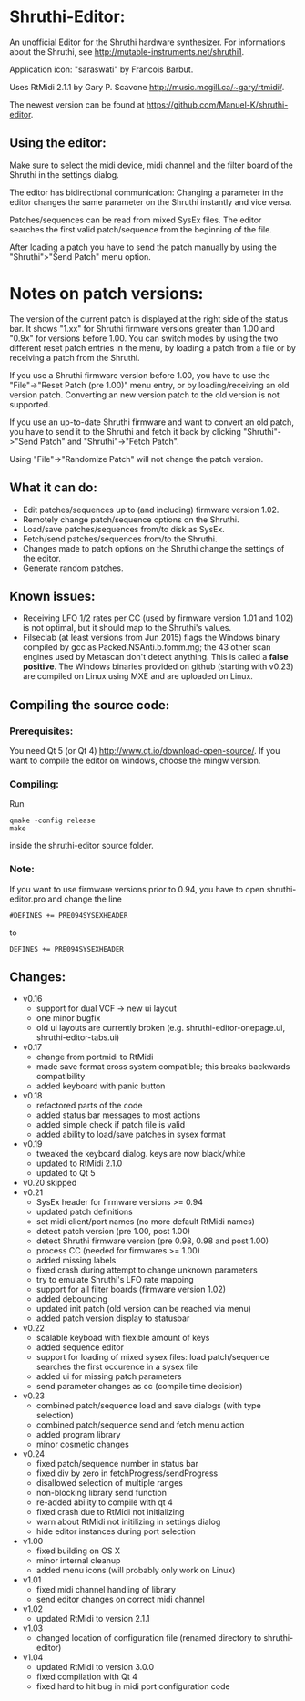 # Shruthi-Editor:

An unofficial Editor for the Shruthi hardware synthesizer. For informations
about the Shruthi, see <http://mutable-instruments.net/shruthi1>.

Application icon: "saraswati" by Francois Barbut.

Uses RtMidi 2.1.1 by Gary P. Scavone <http://music.mcgill.ca/~gary/rtmidi/>.

The newest version can be found at <https://github.com/Manuel-K/shruthi-editor>.


## Using the editor:
Make sure to select the midi device, midi channel and the filter board of the 
Shruthi in the settings dialog.

The editor has bidirectional communication: Changing a parameter in the editor 
changes the same parameter on the Shruthi instantly and vice versa.

Patches/sequences can be read from mixed SysEx files. The editor searches the 
first valid patch/sequence from the beginning of the file.

After loading a patch you have to send the patch manually by using the
"Shruthi">"Send Patch" menu option.

# Notes on patch versions:
The version of the current patch is displayed at the right side of the status 
bar. It shows "1.xx" for Shruthi firmware versions greater than 1.00 and "0.9x"
for versions before 1.00. You can switch modes by using the two different reset
patch entries in the menu, by loading a patch from a file or by receiving a 
patch from the Shruthi.

If you use a Shruthi firmware version before 1.00, you have to use the 
"File"->"Reset Patch (pre 1.00)" menu entry, or by loading/receiving an old 
version patch. Converting an new version patch to the old version is not 
supported. 

If you use an up-to-date Shruthi firmware and want to convert an old patch,
you have to send it to the Shruthi and fetch it back by clicking 
"Shruthi"->"Send Patch" and "Shruthi"->"Fetch Patch".

Using "File"->"Randomize Patch" will not change the patch version.



## What it can do:
 * Edit patches/sequences up to (and including) firmware version 1.02.
 * Remotely change patch/sequence options on the Shruthi.
 * Load/save patches/sequences from/to disk as SysEx.
 * Fetch/send patches/sequences from/to the Shruthi.
 * Changes made to patch options on the Shruthi change the settings of the
   editor.
 * Generate random patches.

## Known issues:
 * Receiving LFO 1/2 rates per CC (used by firmware version 1.01 and 1.02) is
   not optimal, but it should map to the Shruthi's values.
 * Filseclab (at least versions from Jun 2015) flags the Windows binary compiled 
   by gcc as Packed.NSAnti.b.fomm.mg; the 43 other scan engines used by Metascan 
   don't detect anything. This is called a **false positive**. The Windows 
   binaries provided on github (starting with v0.23) are compiled on Linux using 
   MXE and are uploaded on Linux.

## Compiling the source code:

### Prerequisites:
You need Qt 5 (or Qt 4) <http://www.qt.io/download-open-source/>.
If you want to compile the editor on windows, choose the mingw version.


### Compiling:
Run 

    qmake -config release
    make

inside the shruthi-editor source folder.


### Note:
If you want to use firmware versions prior to 0.94, you have to open
shruthi-editor.pro and change the line

    #DEFINES += PRE094SYSEXHEADER

to

    DEFINES += PRE094SYSEXHEADER
 


## Changes:
* v0.16
  * support for dual VCF -> new ui layout
  * one minor bugfix
  * old ui layouts are currently broken (e.g. shruthi-editor-onepage.ui,
    shruthi-editor-tabs.ui)
* v0.17
  * change from portmidi to RtMidi
  * made save format cross system compatible; this breaks backwards
   compatibility
  * added keyboard with panic button
* v0.18
  * refactored parts of the code
  * added status bar messages to most actions
  * added simple check if patch file is valid
  * added ability to load/save patches in sysex format 
* v0.19
  * tweaked the keyboard dialog. keys are now black/white
  * updated to RtMidi 2.1.0
  * updated to Qt 5
* v0.20 skipped
* v0.21
  * SysEx header for firmware versions >= 0.94
  * updated patch definitions
  * set midi client/port names (no more default RtMidi names)
  * detect patch version (pre 1.00, post 1.00)
  * detect Shruthi firmware version (pre 0.98, 0.98 and post 1.00)
  * process CC (needed for firmwares >= 1.00)
  * added missing labels
  * fixed crash during attempt to change unknown parameters
  * try to emulate Shruthi's LFO rate mapping
  * support for all filter boards (firmware version 1.02)
  * added debouncing
  * updated init patch (old version can be reached via menu)
  * added patch version display to statusbar
* v0.22
  * scalable keyboad with flexible amount of keys
  * added sequence editor
  * support for loading of mixed sysex files: load patch/sequence searches 
    the first occurence in a sysex file
  * added ui for missing patch parameters
  * send parameter changes as cc (compile time decision)
* v0.23
  * combined patch/sequence load and save dialogs (with type selection)
  * combined patch/sequence send and fetch menu action
  * added program library
  * minor cosmetic changes
* v0.24
  * fixed patch/sequence number in status bar
  * fixed div by zero in fetchProgress/sendProgress
  * disallowed selection of multiple ranges
  * non-blocking library send function
  * re-added ability to compile with qt 4
  * fixed crash due to RtMidi not initializing
  * warn about RtMidi not initilizing in settings dialog
  * hide editor instances during port selection
* v1.00
  * fixed building on OS X
  * minor internal cleanup
  * added menu icons (will probably only work on Linux)
* v1.01
  * fixed midi channel handling of library
  * send editor changes on correct midi channel
* v1.02
  * updated RtMidi to version 2.1.1
* v1.03
  * changed location of configuration file
    (renamed directory to shruthi-editor)
* v1.04
  * updated RtMidi to version 3.0.0
  * fixed compilation with Qt 4
  * fixed hard to hit bug in midi port configuration code
